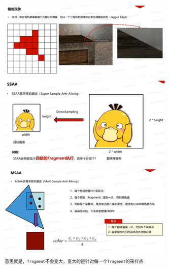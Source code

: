 ![输入图片说明](/imgs/2025-03-04/B9n1v5GEoutVtS8l.png)

![输入图片说明](/imgs/2025-03-04/OWjZqnQNfpq7Babh.png)

![输入图片说明](/imgs/2025-03-04/jJFBgc4xG0urG1sN.png)

意思就是，`fragment`不会变大，变大的是针对每一个`fragment`的采样点
<!--stackedit_data:
eyJoaXN0b3J5IjpbMTA1MTUxMjA1MCwxMTA3MjI3NjA5LC0xMD
cwNDgyNjA5XX0=
-->